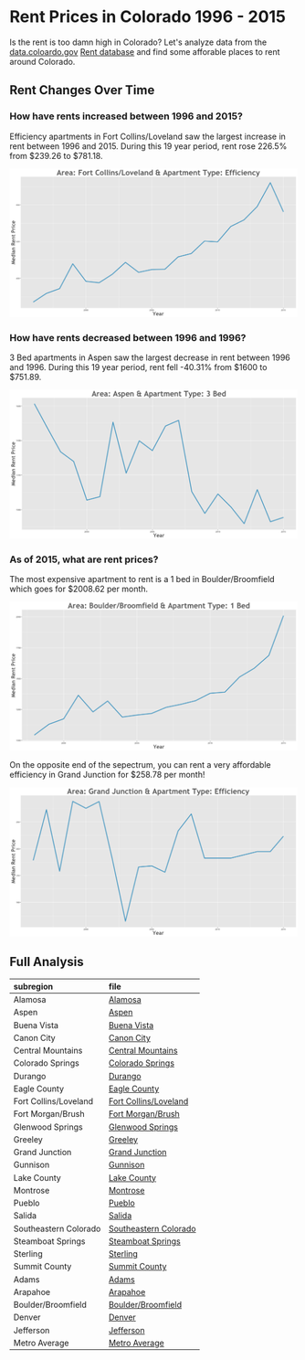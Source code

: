 Rent Prices in Colorado 1996 - 2015
================

Is the rent is too damn high in Colorado? Let's analyze data from the [data.coloardo.gov](https://data.colorado.gov/) [Rent database](https://data.colorado.gov/Housing/Rents-by-Type-of-Apartment-in-Colorado/cmr9-ue2w) and find some afforable places to rent around Colorado.

Rent Changes Over Time
----------------------

### How have rents increased between 1996 and 2015?

Efficiency apartments in Fort Collins/Loveland saw the largest increase in rent between 1996 and 2015. During this 19 year period, rent rose 226.5% from $239.26 to $781.18.

![](../images/largeRentDelta/fortcollinsloveland.png)

### How have rents decreased between 1996 and 1996?

3 Bed apartments in Aspen saw the largest decrease in rent between 1996 and 1996. During this 19 year period, rent fell -40.31% from $1600 to $751.89.

![](../images/smallRentDelta/aspen.png)

### As of 2015, what are rent prices?

The most expensive apartment to rent is a 1 bed in Boulder/Broomfield which goes for $2008.62 per month.

![](../images/maxRentboulderbroomfield.png)

On the opposite end of the sepectrum, you can rent a very affordable efficiency in Grand Junction for $258.78 per month!

![](../images/minRentgrandjunction.png)

Full Analysis
-------------

| subregion             | file                                                         |
|:----------------------|:-------------------------------------------------------------|
| Alamosa               | [Alamosa](../analysis/alamosa.md)                            |
| Aspen                 | [Aspen](../analysis/aspen.md)                                |
| Buena Vista           | [Buena Vista](../analysis/buenavista.md)                     |
| Canon City            | [Canon City](../analysis/canoncity.md)                       |
| Central Mountains     | [Central Mountains](../analysis/centralmountains.md)         |
| Colorado Springs      | [Colorado Springs](../analysis/coloradosprings.md)           |
| Durango               | [Durango](../analysis/durango.md)                            |
| Eagle County          | [Eagle County](../analysis/eaglecounty.md)                   |
| Fort Collins/Loveland | [Fort Collins/Loveland](../analysis/fortcollinsloveland.md)  |
| Fort Morgan/Brush     | [Fort Morgan/Brush](../analysis/fortmorganbrush.md)          |
| Glenwood Springs      | [Glenwood Springs](../analysis/glenwoodsprings.md)           |
| Greeley               | [Greeley](../analysis/greeley.md)                            |
| Grand Junction        | [Grand Junction](../analysis/grandjunction.md)               |
| Gunnison              | [Gunnison](../analysis/gunnison.md)                          |
| Lake County           | [Lake County](../analysis/lakecounty.md)                     |
| Montrose              | [Montrose](../analysis/montrose.md)                          |
| Pueblo                | [Pueblo](../analysis/pueblo.md)                              |
| Salida                | [Salida](../analysis/salida.md)                              |
| Southeastern Colorado | [Southeastern Colorado](../analysis/southeasterncolorado.md) |
| Steamboat Springs     | [Steamboat Springs](../analysis/steamboatsprings.md)         |
| Sterling              | [Sterling](../analysis/sterling.md)                          |
| Summit County         | [Summit County](../analysis/summitcounty.md)                 |
| Adams                 | [Adams](../analysis/adams.md)                                |
| Arapahoe              | [Arapahoe](../analysis/arapahoe.md)                          |
| Boulder/Broomfield    | [Boulder/Broomfield](../analysis/boulderbroomfield.md)       |
| Denver                | [Denver](../analysis/denver.md)                              |
| Jefferson             | [Jefferson](../analysis/jefferson.md)                        |
| Metro Average         | [Metro Average](../analysis/metroaverage.md)                 |
